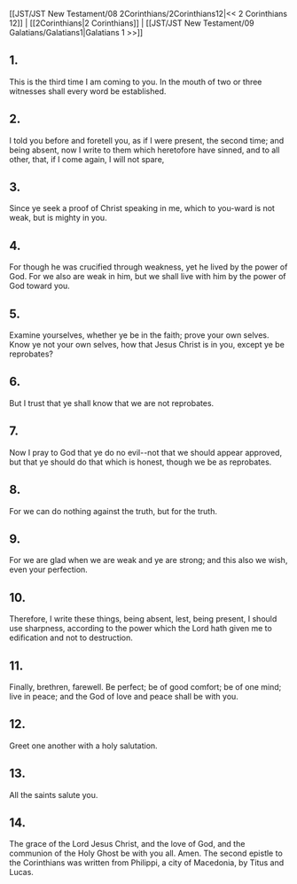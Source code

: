 [[JST/JST New Testament/08 2Corinthians/2Corinthians12|<< 2 Corinthians 12]] | [[2Corinthians|2 Corinthians]] | [[JST/JST New Testament/09 Galatians/Galatians1|Galatians 1 >>]]
## 1.
This is the third time I am coming to you. In the mouth of two or three witnesses shall every word be established.
## 2.
I told you before and foretell you, as if I were present, the second time; and being absent, now I write to them which heretofore have sinned, and to all other, that, if I come again, I will not spare,
## 3.
Since ye seek a proof of Christ speaking in me, which to you-ward is not weak, but is mighty in you.
## 4.
For though he was crucified through weakness, yet he lived by the power of God. For we also are weak in him, but we shall live with him by the power of God toward you.
## 5.
Examine yourselves, whether ye be in the faith; prove your own selves. Know ye not your own selves, how that Jesus Christ is in you, except ye be reprobates?
## 6.
But I trust that ye shall know that we are not reprobates.
## 7.
Now I pray to God that ye do no evil\--not that we should appear approved, but that ye should do that which is honest, though we be as reprobates.
## 8.
For we can do nothing against the truth, but for the truth.
## 9.
For we are glad when we are weak and ye are strong; and this also we wish, even your perfection.
## 10.
Therefore, I write these things, being absent, lest, being present, I should use sharpness, according to the power which the Lord hath given me to edification and not to destruction.
## 11.
Finally, brethren, farewell. Be perfect; be of good comfort; be of one mind; live in peace; and the God of love and peace shall be with you.
## 12.
Greet one another with a holy salutation.
## 13.
All the saints salute you.
## 14.
The grace of the Lord Jesus Christ, and the love of God, and the communion of the Holy Ghost be with you all. Amen.
The second epistle to the Corinthians was written from Philippi, a city of Macedonia, by Titus and Lucas. 

